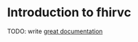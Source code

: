 # Introduction to fhirvc

TODO: write [great documentation](http://jacobian.org/writing/what-to-write/)

